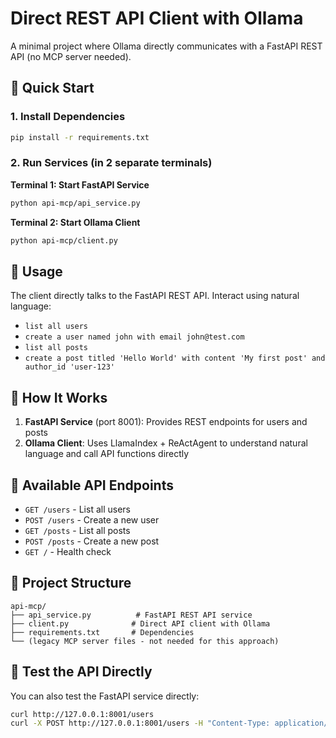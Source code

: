 # Direct REST API Client with Ollama

A minimal project where Ollama directly communicates with a FastAPI REST API (no MCP server needed).

## 🚀 Quick Start

### 1. Install Dependencies
```bash
pip install -r requirements.txt
```

### 2. Run Services (in 2 separate terminals)

**Terminal 1: Start FastAPI Service**
```bash
python api-mcp/api_service.py
```

**Terminal 2: Start Ollama Client**
```bash
python api-mcp/client.py
```

## 💬 Usage
The client directly talks to the FastAPI REST API. Interact using natural language:
- `list all users`
- `create a user named john with email john@test.com`
- `list all posts`
- `create a post titled 'Hello World' with content 'My first post' and author_id 'user-123'`

## 🔄 How It Works
1. **FastAPI Service** (port 8001): Provides REST endpoints for users and posts
2. **Ollama Client**: Uses LlamaIndex + ReActAgent to understand natural language and call API functions directly

## 📡 Available API Endpoints
- `GET /users` - List all users
- `POST /users` - Create a new user
- `GET /posts` - List all posts  
- `POST /posts` - Create a new post
- `GET /` - Health check

## 📁 Project Structure
```
api-mcp/
├── api_service.py          # FastAPI REST API service
├── client.py              # Direct API client with Ollama
├── requirements.txt       # Dependencies
└── (legacy MCP server files - not needed for this approach)
```

## 🧪 Test the API Directly
You can also test the FastAPI service directly:
```bash
curl http://127.0.0.1:8001/users
curl -X POST http://127.0.0.1:8001/users -H "Content-Type: application/json" -d '{"id":"123","name":"test","email":"test@test.com"}'
```